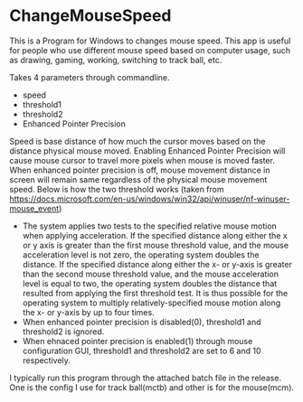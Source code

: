 # ChangeMouseSpeed
This is a Program for Windows to changes mouse speed.
This app is useful for people who use different mouse speed based on computer usage, such as drawing, gaming, working, switching to track ball, etc.

Takes 4 parameters through commandline.
- speed
- threshold1
- threshold2
- Enhanced Pointer Precision

Speed is base distance of how much the cursor moves based on the distance physical mouse moved.
Enabling Enhanced Pointer Precision will cause mouse cursor to travel more pixels when mouse is moved faster.  When enhanced pointer precision is off, mouse movement distance in screen will remain same regardless of the physical mouse movement speed.
Below is how the two threshold works (taken from https://docs.microsoft.com/en-us/windows/win32/api/winuser/nf-winuser-mouse_event)
- The system applies two tests to the specified relative mouse motion when applying acceleration. If the specified distance along either the x or y axis is greater than the first mouse threshold value, and the mouse acceleration level is not zero, the operating system doubles the distance. If the specified distance along either the x- or y-axis is greater than the second mouse threshold value, and the mouse acceleration level is equal to two, the operating system doubles the distance that resulted from applying the first threshold test. It is thus possible for the operating system to multiply relatively-specified mouse motion along the x- or y-axis by up to four times.
- When enhanced pointer precision is disabled(0), threshold1 and threshold2 is ignored.
- When ehnaced pointer precision is enabled(1) through mouse configuration GUI, threshold1 and threshold2 are set to 6 and 10 respectively.  

I typically run this program through the attached batch file in the release.  One is the config I use for track ball(mctb) and other is for the mouse(mcm).
